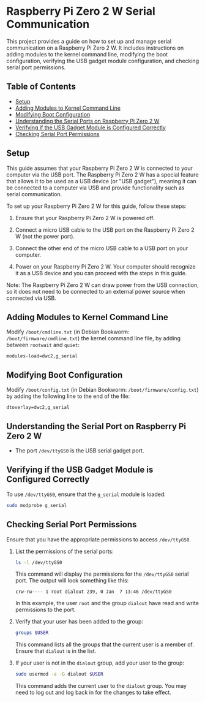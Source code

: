 # Raspberry Pi Zero 2 W Serial Communication

This project provides a guide on how to set up and manage serial communication on a Raspberry Pi Zero 2 W. It includes instructions on adding modules to the kernel command line, modifying the boot configuration, verifying the USB gadget module configuration, and checking serial port permissions.

## Table of Contents

- [Setup](#setup)
- [Adding Modules to Kernel Command Line](#adding-modules-to-kernel-command-line)
- [Modifying Boot Configuration](#modifying-boot-configuration)
- [Understanding the Serial Ports on Raspberry Pi Zero 2 W](#understanding-the-serial-ports-on-raspberry-pi-zero-2-w)
- [Verifying if the USB Gadget Module is Configured Correctly](#verifying-if-the-usb-gadget-module-is-configured-correctly)
- [Checking Serial Port Permissions](#checking-serial-port-permissions)

## Setup

This guide assumes that your Raspberry Pi Zero 2 W is connected to your computer via the USB port. The Raspberry Pi Zero 2 W has a special feature that allows it to be used as a USB device (or "USB gadget"), meaning it can be connected to a computer via USB and provide functionality such as serial communication.

To set up your Raspberry Pi Zero 2 W for this guide, follow these steps:

1. Ensure that your Raspberry Pi Zero 2 W is powered off.

2. Connect a micro USB cable to the USB port on the Raspberry Pi Zero 2 W (not the power port).

3. Connect the other end of the micro USB cable to a USB port on your computer.

4. Power on your Raspberry Pi Zero 2 W. Your computer should recognize it as a USB device and you can proceed with the steps in this guide.

Note: The Raspberry Pi Zero 2 W can draw power from the USB connection, so it does not need to be connected to an external power source when connected via USB.

## Adding Modules to Kernel Command Line
Modify `/boot/cmdline.txt` (in Debian Bookworm: `/boot/firmware/cmdline.txt`) the kernel command line file, by adding between `rootwait` and `quiet`:
```
modules-load=dwc2,g_serial
```


## Modifying Boot Configuration

Modify `/boot/config.txt` (in Debian Bookworm: `/boot/firmware/config.txt`) by adding the following line to the end of the file:
```
dtoverlay=dwc2,g_serial
```

## Understanding the Serial Port on Raspberry Pi Zero 2 W

- The port `/dev/ttyGS0` is the USB serial gadget port.

## Verifying if the USB Gadget Module is Configured Correctly

To use `/dev/ttyGS0`, ensure that the `g_serial` module is loaded:

```sh
sudo modprobe g_serial
```

## Checking Serial Port Permissions

Ensure that you have the appropriate permissions to access `/dev/ttyGS0`.

1. List the permissions of the serial ports:

    ```sh
    ls -l /dev/ttyGS0
    ```
    This command will display the permissions for the `/dev/ttyGS0` serial port. The output will look something like this:

    ```
    crw-rw---- 1 root dialout 239, 0 Jan  7 13:46 /dev/ttyGS0
    ```
    In this example, the user `root` and the group `dialout` have read and write permissions to the port.

2. Verify that your user has been added to the group:

    ```sh
    groups $USER
    ```
    This command lists all the groups that the current user is a member of. Ensure that `dialout` is in the list.

3. If your user is not in the `dialout` group, add your user to the group:

    ```sh
    sudo usermod -a -G dialout $USER
    ```
    This command adds the current user to the `dialout` group. You may need to log out and log back in for the changes to take effect.

